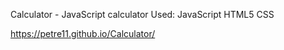 Calculator - JavaScript calculator  Used: JavaScript HTML5 CSS

https://petre11.github.io/Calculator/


